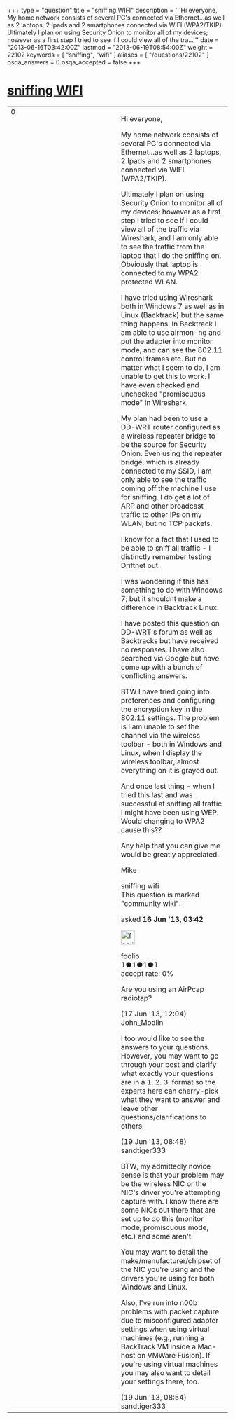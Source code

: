 +++
type = "question"
title = "sniffing WIFI"
description = '''Hi everyone, My home network consists of several PC&#x27;s connected via Ethernet...as well as 2 laptops, 2 Ipads and 2 smartphones connected via WIFI (WPA2/TKIP). Ultimately I plan on using Security Onion to monitor all of my devices; however as a first step I tried to see if I could view all of the tra...'''
date = "2013-06-16T03:42:00Z"
lastmod = "2013-06-19T08:54:00Z"
weight = 22102
keywords = [ "sniffing", "wifi" ]
aliases = [ "/questions/22102" ]
osqa_answers = 0
osqa_accepted = false
+++

<div class="headNormal">

# [sniffing WIFI](/questions/22102/sniffing-wifi)

</div>

<div id="main-body">

<div id="askform">

<table id="question-table" style="width:100%;"><colgroup><col style="width: 50%" /><col style="width: 50%" /></colgroup><tbody><tr class="odd"><td style="width: 30px; vertical-align: top"><div class="vote-buttons"><span id="post-22102-upvote" class="ajax-command post-vote up" rel="nofollow" title="I like this post (click again to cancel)"> </span><div id="post-22102-score" class="post-score" title="current number of votes">0</div><span id="post-22102-downvote" class="ajax-command post-vote down" rel="nofollow" title="I dont like this post (click again to cancel)"> </span> <span id="favorite-mark" class="ajax-command favorite-mark" rel="nofollow" title="mark/unmark this question as favorite (click again to cancel)"> </span><div id="favorite-count" class="favorite-count"></div></div></td><td><div id="item-right"><div class="question-body"><p>Hi everyone,</p><p>My home network consists of several PC's connected via Ethernet...as well as 2 laptops, 2 Ipads and 2 smartphones connected via WIFI (WPA2/TKIP).</p><p>Ultimately I plan on using Security Onion to monitor all of my devices; however as a first step I tried to see if I could view all of the traffic via Wireshark, and I am only able to see the traffic from the laptop that I do the sniffing on. Obviously that laptop is connected to my WPA2 protected WLAN.</p><p>I have tried using Wireshark both in Windows 7 as well as in Linux (Backtrack) but the same thing happens. In Backtrack I am able to use airmon-ng and put the adapter into monitor mode, and can see the 802.11 control frames etc. But no matter what I seem to do, I am unable to get this to work. I have even checked and unchecked "promiscuous mode" in Wireshark.</p><p>My plan had been to use a DD-WRT router configured as a wireless repeater bridge to be the source for Security Onion. Even using the repeater bridge, which is already connected to my SSID, I am only able to see the traffic coming off the machine I use for sniffing. I do get a lot of ARP and other broadcast traffic to other IPs on my WLAN, but no TCP packets.</p><p>I know for a fact that I used to be able to sniff all traffic - I distinctly remember testing Driftnet out.</p><p>I was wondering if this has something to do with Windows 7; but it shouldnt make a difference in Backtrack Linux.<br />
</p><p>I have posted this question on DD-WRT's forum as well as Backtracks but have received no responses. I have also searched via Google but have come up with a bunch of conflicting answers.</p><p>BTW I have tried going into preferences and configuring the encryption key in the 802.11 settings. The problem is I am unable to set the channel via the wireless toolbar - both in Windows and Linux, when I display the wireless toolbar, almost everything on it is grayed out.</p><p>And once last thing - when I tried this last and was successful at sniffing all traffic I might have been using WEP. Would changing to WPA2 cause this??</p><p>Any help that you can give me would be greatly appreciated.</p><p>Mike</p></div><div id="question-tags" class="tags-container tags"><span class="post-tag tag-link-sniffing" rel="tag" title="see questions tagged &#39;sniffing&#39;">sniffing</span> <span class="post-tag tag-link-wifi" rel="tag" title="see questions tagged &#39;wifi&#39;">wifi</span></div><div id="question-controls" class="post-controls"><div class="community-wiki">This question is marked "community wiki".</div></div><div class="post-update-info-container"><div class="post-update-info post-update-info-user"><p>asked <strong>16 Jun '13, 03:42</strong></p><img src="https://secure.gravatar.com/avatar/e0252363d63ee2b6255f05fb919f69d2?s=32&amp;d=identicon&amp;r=g" class="gravatar" width="32" height="32" alt="foolio&#39;s gravatar image" /><p><span>foolio</span><br />
<span class="score" title="1 reputation points">1</span><span title="1 badges"><span class="badge1">●</span><span class="badgecount">1</span></span><span title="1 badges"><span class="silver">●</span><span class="badgecount">1</span></span><span title="1 badges"><span class="bronze">●</span><span class="badgecount">1</span></span><br />
<span class="accept_rate" title="Rate of the user&#39;s accepted answers">accept rate:</span> <span title="foolio has no accepted answers">0%</span> </br></p></div></div><div id="comments-container-22102" class="comments-container"><span id="22121"></span><div id="comment-22121" class="comment"><div id="post-22121-score" class="comment-score"></div><div class="comment-text"><p>Are you using an AirPcap radiotap?</p></div><div id="comment-22121-info" class="comment-info"><span class="comment-age">(17 Jun '13, 12:04)</span> <span class="comment-user userinfo">John_Modlin</span></div></div><span id="22173"></span><div id="comment-22173" class="comment"><div id="post-22173-score" class="comment-score"></div><div class="comment-text"><p>I too would like to see the answers to your questions. However, you may want to go through your post and clarify what exactly your questions are in a 1. 2. 3. format so the experts here can cherry-pick what they want to answer and leave other questions/clarifications to others.</p></div><div id="comment-22173-info" class="comment-info"><span class="comment-age">(19 Jun '13, 08:48)</span> <span class="comment-user userinfo">sandtiger333</span></div></div><span id="22174"></span><div id="comment-22174" class="comment"><div id="post-22174-score" class="comment-score"></div><div class="comment-text"><p>BTW, my admittedly novice sense is that your problem may be the wireless NIC or the NIC's driver you're attempting capture with. I know there are some NICs out there that are set up to do this (monitor mode, promiscuous mode, etc.) and some aren't.<br />
</p><p>You may want to detail the make/manufacturer/chipset of the NIC you're using and the drivers you're using for both Windows and Linux.<br />
</p><p>Also, I've run into n00b problems with packet capture due to misconfigured adapter settings when using virtual machines (e.g., running a BackTrack VM inside a Mac-host on VMWare Fusion). If you're using virtual machines you may also want to detail your settings there, too.</p></div><div id="comment-22174-info" class="comment-info"><span class="comment-age">(19 Jun '13, 08:54)</span> <span class="comment-user userinfo">sandtiger333</span></div></div></div><div id="comment-tools-22102" class="comment-tools"></div><div class="clear"></div><div id="comment-22102-form-container" class="comment-form-container"></div><div class="clear"></div></div></td></tr></tbody></table>

</div>

</div>

